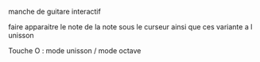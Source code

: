 manche de guitare interactif

faire apparaitre le note de la note sous le curseur
ainsi que ces variante a l unisson

Touche O : mode unisson / mode octave
